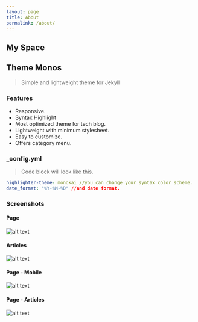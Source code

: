 ```yaml
---
layout: page
title: About
permalink: /about/
---
```


## My Space

## Theme Monos

> Simple and lightweight theme for Jekyll

### Features

- Responsive.
- Syntax Highlight
- Most optimized theme for tech blog.
- Lightweight with minimum stylesheet.
- Easy to customize.
- Offers category menu.

### \_config.yml

> Code block will look like this.

```yml
highlighter-theme: monokai //you can change your syntax color scheme.
date_format: "%Y-%M-%D" //and date format.
```

### Screenshots

#### Page

![alt text](/public/img/screenshot-1.png)

#### Articles

![alt text](/public/img/screenshot-2.png)

#### Page - Mobile

![alt text](/public/img/screenshot-m1.png)

#### Page - Articles

![alt text](/public/img/screenshot-m2.png)
